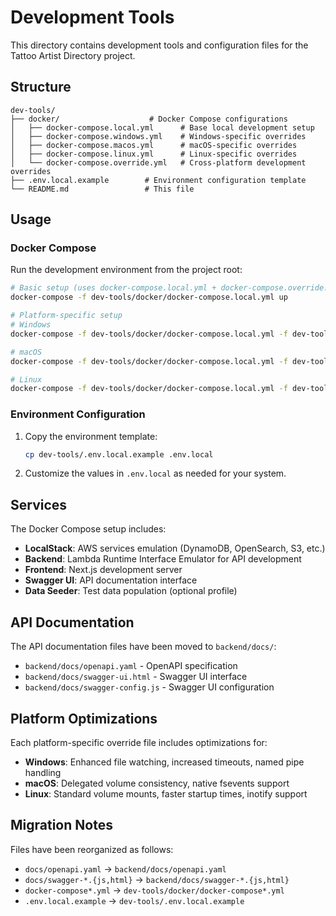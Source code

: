 # Development Tools

This directory contains development tools and configuration files for the Tattoo Artist Directory project.

## Structure

```
dev-tools/
├── docker/                    # Docker Compose configurations
│   ├── docker-compose.local.yml      # Base local development setup
│   ├── docker-compose.windows.yml    # Windows-specific overrides
│   ├── docker-compose.macos.yml      # macOS-specific overrides
│   ├── docker-compose.linux.yml      # Linux-specific overrides
│   └── docker-compose.override.yml   # Cross-platform development overrides
├── .env.local.example        # Environment configuration template
└── README.md                 # This file
```

## Usage

### Docker Compose

Run the development environment from the project root:

```bash
# Basic setup (uses docker-compose.local.yml + docker-compose.override.yml)
docker-compose -f dev-tools/docker/docker-compose.local.yml up

# Platform-specific setup
# Windows
docker-compose -f dev-tools/docker/docker-compose.local.yml -f dev-tools/docker/docker-compose.windows.yml up

# macOS
docker-compose -f dev-tools/docker/docker-compose.local.yml -f dev-tools/docker/docker-compose.macos.yml up

# Linux
docker-compose -f dev-tools/docker/docker-compose.local.yml -f dev-tools/docker/docker-compose.linux.yml up
```

### Environment Configuration

1. Copy the environment template:
   ```bash
   cp dev-tools/.env.local.example .env.local
   ```

2. Customize the values in `.env.local` as needed for your system.

## Services

The Docker Compose setup includes:

- **LocalStack**: AWS services emulation (DynamoDB, OpenSearch, S3, etc.)
- **Backend**: Lambda Runtime Interface Emulator for API development
- **Frontend**: Next.js development server
- **Swagger UI**: API documentation interface
- **Data Seeder**: Test data population (optional profile)

## API Documentation

The API documentation files have been moved to `backend/docs/`:
- `backend/docs/openapi.yaml` - OpenAPI specification
- `backend/docs/swagger-ui.html` - Swagger UI interface
- `backend/docs/swagger-config.js` - Swagger UI configuration

## Platform Optimizations

Each platform-specific override file includes optimizations for:

- **Windows**: Enhanced file watching, increased timeouts, named pipe handling
- **macOS**: Delegated volume consistency, native fsevents support
- **Linux**: Standard volume mounts, faster startup times, inotify support

## Migration Notes

Files have been reorganized as follows:

- `docs/openapi.yaml` → `backend/docs/openapi.yaml`
- `docs/swagger-*.{js,html}` → `backend/docs/swagger-*.{js,html}`
- `docker-compose*.yml` → `dev-tools/docker/docker-compose*.yml`
- `.env.local.example` → `dev-tools/.env.local.example`